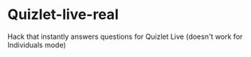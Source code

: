 # Quizlet-live-real
Hack that instantly answers questions for Quizlet Live (doesn't work for Individuals mode)
